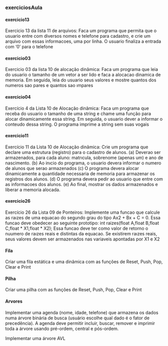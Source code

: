 ### exerciciosAula
#### exercicio13
Exercicio 13 da lista 11 de arquivos: Faca um programa que permita que o usuario entre com diversos nomes e telefone para cadastro, e crie um arquivo com essas informacoes, uma por linha. O usuario finaliza a entrada com ‘0’ para o telefone

#### exercicio03
Exercicio 03 da lista 10 de alocação dinâmica: Faca um programa que leia do usuario o tamanho de um vetor a ser lido e faca a alocacao dinamica de memoria. Em seguida, leia do usuario seus valores e mostre quantos dos numeros sao pares e quantos sao ımpares

#### exercicio04
Exercício 4 da Lista 10 de Alocação dinâmica: Faca um programa que receba do usuario o tamanho de uma string e chame uma função para alocar dinamicamente essa string. Em seguida, o usuario dever a informar o conteudo dessa string. O programa imprime a string sem suas vogais

#### exercicio11
Exercício 11 da Lista 10 de Alocação dinâmica: Crie um programa que declare uma estrutura (registro) para o cadastro de alunos.
(a) Deverao ser armazenados, para cada aluno: matrıcula, sobrenome (apenas um) e
ano de nascimento.
(b) Ao inıcio do programa, o usuario devera informar o numero de alunos que serao
armazenados
(c) O programa devera alocar dinamicamente a quantidade necessaria de memoria
para armazenar os registros dos alunos.
(d) O programa devera pedir ao usuario que entre com as informacoes dos alunos. 
(e) Ao final, mostrar os dados armazenados e liberar a memoria alocada. 

#### exercicio26
Exercício 26 da Lista 09 de Ponteiros: Implemente uma funcao que calcule as raızes de uma equacao do segundo grau do tipo Ax2 + Bx + C = 0.
Essa funcao deve obedecer ao seguinte prototipo: 
int raizes(float A,float B,float C,float * X1,float * X2);
Essa funcao deve ter como valor de retorno o nuumero de raızes reais e distintas da
equacao. Se existirem raızes reais, seus valores devem ser armazenados nas variaveis 
apontadas por X1 e X2

#### Fila
Criar uma fila estática e uma dinâmica com as funções de Reset, Push, Pop, Clear e Print

#### Pilha
Criar uma pilha com as funções de Reset, Push, Pop, Clear e Print

#### Arvores
Implementar uma agenda (nome, idade, telefone) que armazena os dados numa árvore binária de busca (usuário escolhe qual dado é o fator de precedência). A agenda deve permitir incluir, buscar, remover e imprimir toda a árvore usando pré-ordem, central e pós-ordem.

Implementar uma árvore AVL
